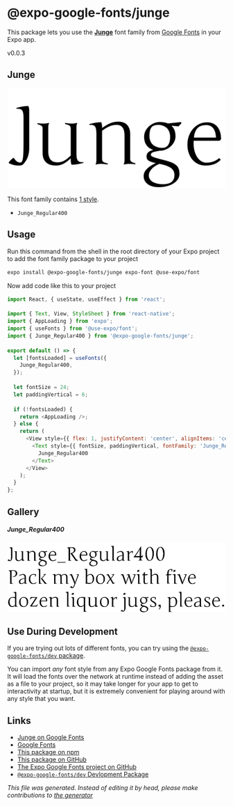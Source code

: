 # @expo-google-fonts/junge

This package lets you use the [**Junge**](https://fonts.google.com/specimen/Junge) font family from [Google Fonts](https://fonts.google.com/) in your Expo app.

v0.0.3

## Junge

![Junge](./font-family.png)

This font family contains [1 style](#gallery).

- `Junge_Regular400`

## Usage

Run this command from the shell in the root directory of your Expo project to add the font family package to your project
```sh
expo install @expo-google-fonts/junge expo-font @use-expo/font
```

Now add code like this to your project
```js
import React, { useState, useEffect } from 'react';

import { Text, View, StyleSheet } from 'react-native';
import { AppLoading } from 'expo';
import { useFonts } from '@use-expo/font';
import { Junge_Regular400 } from '@expo-google-fonts/junge';

export default () => {
  let [fontsLoaded] = useFonts({
    Junge_Regular400,
  });

  let fontSize = 24;
  let paddingVertical = 6;

  if (!fontsLoaded) {
    return <AppLoading />;
  } else {
    return (
      <View style={{ flex: 1, justifyContent: 'center', alignItems: 'center' }}>
        <Text style={{ fontSize, paddingVertical, fontFamily: 'Junge_Regular400' }}>
          Junge_Regular400
        </Text>
      </View>
    );
  }
};

```

## Gallery

##### Junge_Regular400
![Junge_Regular400](./573f4ddfb30769905cf4446b3fc01243dd50c8d9ad1f810c91f3b009b109d031.ttf.png)


## Use During Development

If you are trying out lots of different fonts, you can try using the [`@expo-google-fonts/dev` package](https://github.com/expo/google-fonts/tree/master/font-packages/dev#readme).

You can import *any* font style from any Expo Google Fonts package from it. It will load the fonts
over the network at runtime instead of adding the asset as a file to your project, so it may take longer
for your app to get to interactivity at startup, but it is extremely convenient
for playing around with any style that you want.

## Links

- [Junge on Google Fonts](https://fonts.google.com/specimen/Junge)
- [Google Fonts](https://fonts.google.com/)
- [This package on npm](https://www.npmjs.com/package/@expo-google-fonts/junge)
- [This package on GitHub](https://github.com/expo/google-fonts/tree/master/font-packages/junge)
- [The Expo Google Fonts project on GitHub](https://github.com/expo/google-fonts)
- [`@expo-google-fonts/dev` Devlopment Package](https://github.com/expo/google-fonts/tree/master/font-packages/dev)


*This file was generated. Instead of editing it by head, please make contributions to [the generator](https://github.com/expo/google-fonts/tree/master/packages/generator)*
